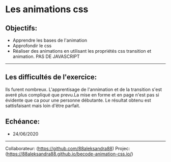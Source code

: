  Les animations css
=============
 Objectifs:
------------
* Apprendre les bases de l'animation
* Approfondir le css
* Réaliser des animations en utilisant les propriétés css transition et animation. PAS DE JAVASCRIPT
-----------------------

Les difficultés de l'exercice:
--------------------------------
Ils furent nombreux. L'apprentisage de l'annimation et de la transition s'est averé plus compliqué que prevu.La mise en forme et en page n'est pas si évidente que ca pour une personne débutante. Le résultat obtenu est sattisfaisant mais loin d'être parfait.

Echéance:
----------
* 24/06/2020
-----------------------------------
Collaborateur:
(https://github.com/88aleksandra88)
Projec: (https://88aleksandra88.github.io/becode-animation-css.io/)
